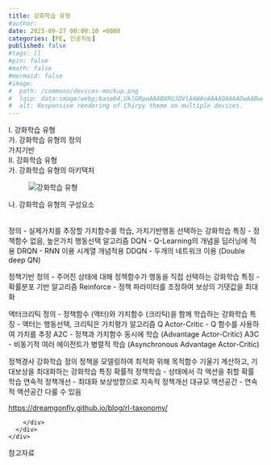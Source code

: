 ```yaml
---
title: 강화학습 유형
#author: 
date: 2023-09-27 00:00:10 +0800
categories: [PE, 인공지능]
published: false
#tags: []
#pin: false
#math: false
#mermaid: false
#image:
#  path: /commons/devices-mockup.png
#  lqip: data:image/webp;base64,UklGRpoAAABXRUJQVlA4WAoAAAAQAAAADwAABwAAQUxQSDIAAAARL0AmbZurmr57yyIiqE8oiG0bejIYEQTgqiDA9vqnsUSI6H+oAERp2HZ65qP/VIAWAFZQOCBCAAAA8AEAnQEqEAAIAAVAfCWkAALp8sF8rgRgAP7o9FDvMCkMde9PK7euH5M1m6VWoDXf2FkP3BqV0ZYbO6NA/VFIAAAA
#  alt: Responsive rendering of Chirpy theme on multiple devices.
---
```


<div class="post-wrap">
  <div class="para">
    <div class="para-title">
      I. 강화학습 유형
    </div>
    <div class="para-cntnt">
      <div class="para">
        <div class="para-title">
          가. 강화학습 유형의 정의
        </div>
        <div class="para-cntnt">
          가치기반
        </div>
      </div>
    </div>
  </div>
  
  <div class="para">
    <div class="para-title">
      II. 강화학습 유형
    </div>
    <div class="para-cntnt">
      <div class="para">
        <div class="para-title">
          가. 강화학습 유형의 아키텍처
        </div>
        <div class="para-cntnt">
          <figure class="post-figure">
            <img src="/assets/img/posts/강화학습-유형.png" alt="강화학습 유형">
<!--            <figcaption>Source: Unveiling the Metaverse: Exploring Emerging Trends, Multifaceted Perspectives, and Future Challenges</figcaption>-->
          </figure>
        </div>
      </div>
      <div class="para">
        <div class="para-title">
          나. 강화학습 유형의 구성요소
        </div>
        <div class="para-cntnt">
          <table class="post-table">
          </table>
            정의 - 실제가치를 추정할 가치함수를 학습, 가치기반행동 선택하는 강화학습
  특징 - 정책함수 없음, 높은가치 행동선택
  알고리즘
    DQN - Q-Learning의 개념을 딥러닝에 적용
    DRQN - RNN 이용 시계열 개념적용
    DDQN - 두개의 네트워크 이용 (Double deep QN)

정책기반
  정의 - 주어진 상태에 대해 정책함수가 행동을 직접 선택하는 강화학습
  특징 - 확률분포 기반
  알고리즘 
    Reinforce - 정책 파라미터를 조정하여 보상의 기댓값을 최대화

액터크리틱 
  정의 - 정책함수 (액터)와 가치함수 (크리틱)을 함께 학습하는 강화학습
  특징 - 액터는 행동선택, 크리틱은 가치평가
  알고리즘 
    Q Actor-Critic - Q 함수를 사용하여 가치를 추정
    A2C - 정책과 가치함수 동시에 학습 (Advantage Actor-Critic)
    A3C - 비동기적 여러 에이전트가 병렬적 학습 (Asynchronous Advantage Actor-Critic)

정책경사 강화학습
정의
  정책을 모델링하여 최적화 위해 목적함수 기울기 계산하고, 기대보상을 최대화하는 강화학습
특징
  확률적 정책학습 - 상태에서 각 액션을 취할 확률 학습
  연속적 정책개선 - 최대화 보상방향으로 지속적 정책개선
  대규모 액션공간 - 연속적 액션공간 다룰 수 있음

https://dreamgonfly.github.io/blog/rl-taxonomy/

        </div>
      </div>
    </div>
  </div>

  <div class="refr-wrap">
    <div class="refr-title">
        참고자료
    </div>
    <ol class="refr-list">
    <!--    <li>(나현식, 최대선) <a target="_blank" href="https://scienceon.kisti.re.kr/commons/util/originalView.do?cn=JAKO202225948430499&oCn=JAKO202225948430499&dbt=JAKO&journal=NJOU00291864">메타버스 보안 위협 요소 및 대응 방안 검토</a></li>-->
    <!--    <li>(M. Uddin, S. Manickam, H. Ullah, M. Obaidat and A. Dandoush) <a target="_blank" href="https://ieeexplore.ieee.org/abstract/document/10138386">Unveiling the Metaverse: Exploring Emerging Trends, Multifaceted Perspectives, and Future Challenges</a></li>-->
    </ol>
  </div>
</div>
